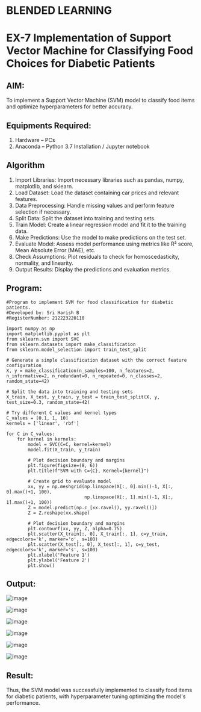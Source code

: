 # BLENDED LEARNING
# EX-7 Implementation of Support Vector Machine for Classifying Food Choices for Diabetic Patients

## AIM:
To implement a Support Vector Machine (SVM) model to classify food items and optimize hyperparameters for better accuracy.

## Equipments Required:
1. Hardware – PCs
2. Anaconda – Python 3.7 Installation / Jupyter notebook

## Algorithm
1. Import Libraries: Import necessary libraries such as pandas, numpy, matplotlib, and sklearn.
2. Load Dataset: Load the dataset containing car prices and relevant features.
3. Data Preprocessing: Handle missing values and perform feature selection if necessary.
4. Split Data: Split the dataset into training and testing sets.
5. Train Model: Create a linear regression model and fit it to the training data.
6. Make Predictions: Use the model to make predictions on the test set.
7. Evaluate Model: Assess model performance using metrics like R² score, Mean Absolute Error (MAE), etc.
8. Check Assumptions: Plot residuals to check for homoscedasticity, normality, and linearity.
9. Output Results: Display the predictions and evaluation metrics.

## Program:
```
#Program to implement SVM for food classification for diabetic patients.
#Developed by: Sri Harish B
#RegisterNumber: 212223220110

import numpy as np
import matplotlib.pyplot as plt
from sklearn.svm import SVC
from sklearn.datasets import make_classification
from sklearn.model_selection import train_test_split

# Generate a simple classification dataset with the correct feature configuration
X, y = make_classification(n_samples=100, n_features=2, n_informative=2, n_redundant=0, n_repeated=0, n_classes=2, random_state=42)

# Split the data into training and testing sets
X_train, X_test, y_train, y_test = train_test_split(X, y, test_size=0.3, random_state=42)

# Try different C values and kernel types
C_values = [0.1, 1, 10]
kernels = ['linear', 'rbf']

for C in C_values:
    for kernel in kernels:
        model = SVC(C=C, kernel=kernel)
        model.fit(X_train, y_train)

        # Plot decision boundary and margins
        plt.figure(figsize=(8, 6))
        plt.title(f"SVM with C={C}, Kernel={kernel}")

        # Create grid to evaluate model
        xx, yy = np.meshgrid(np.linspace(X[:, 0].min()-1, X[:, 0].max()+1, 100),
                             np.linspace(X[:, 1].min()-1, X[:, 1].max()+1, 100))
        Z = model.predict(np.c_[xx.ravel(), yy.ravel()])
        Z = Z.reshape(xx.shape)

        # Plot decision boundary and margins
        plt.contourf(xx, yy, Z, alpha=0.75)
        plt.scatter(X_train[:, 0], X_train[:, 1], c=y_train, edgecolors='k', marker='o', s=100)
        plt.scatter(X_test[:, 0], X_test[:, 1], c=y_test, edgecolors='k', marker='s', s=100)
        plt.xlabel('Feature 1')
        plt.ylabel('Feature 2')
        plt.show()
```

## Output:

![image](https://github.com/user-attachments/assets/145db5f5-02ae-4643-92f5-3af09f28e0c1)

![image](https://github.com/user-attachments/assets/66535041-dc4a-4c92-9ecf-2c5a9a687e93)

![image](https://github.com/user-attachments/assets/aefb4a99-d358-4891-9d3c-6b918baf621d)

![image](https://github.com/user-attachments/assets/124826cd-3aa0-4052-9a2e-46e38859a065)

![image](https://github.com/user-attachments/assets/bdacf33e-f055-4ef9-a4b9-d7253a889fd4)

![image](https://github.com/user-attachments/assets/ac971d88-8904-40cc-8bf8-ab05459e31e7)

## Result:
Thus, the SVM model was successfully implemented to classify food items for diabetic patients, with hyperparameter tuning optimizing the model's performance.
